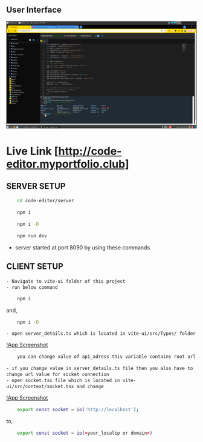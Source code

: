 ## User Interface 
![App Screenshot](./code-editor.png)

# Live Link [http://code-editor.myportfolio.club]


## SERVER SETUP 
```bash 
    cd code-editor/server
```
```bash 
    npm i 
```
```bash
    npm i -D
```
```bash 
    npm run dev
```

- server started at port 8090 by using these commands

## CLIENT SETUP
    - Navigate to vite-ui folder of this project
    - run below command
```bash 
    npm i
```
and,
```bash
    npm i -D
```
    - open server_details.ts which is located in vite-ui/src/Types/ folder
[!App Screenshot](./server_details.png)
```bash
    you can change value of api_adress this variable contains root url of your server 
```
    - if you change value in server_details.ts file then you also have to change url value for socket connection
    - open socket.tsx file which is located in vite-ui/src/context/socket.tsx and change
[!App Screenshot](./socket.png)
```bash
    export const socket = io('http://localhost');
```
to,
```bash
    export const socket = io(<your_localip or domain>)
```


